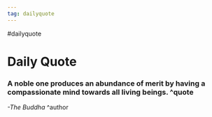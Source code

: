 ```yaml
---
tag: dailyquote
---
```


#dailyquote

# Daily Quote

### A noble one produces an abundance of merit by having a compassionate mind towards all living beings. ^quote
*-The Buddha* ^author
